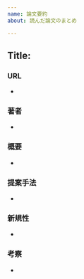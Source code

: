 ```yaml
---
name: 論文要約
about: 読んだ論文のまとめ

---
```


## Title:

### URL
+

### 著者
+

### 概要
+

### 提案手法
+

### 新規性
+

### 考察
+

